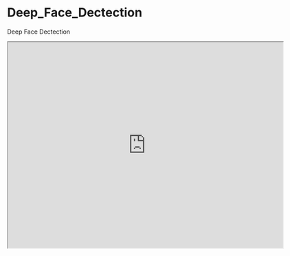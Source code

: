 # Deep_Face_Dectection
Deep Face Dectection

<iframe src="https://drive.google.com/file/d/17QnwDPH2Q9mttZrmsHEZXTzC7aiOi5pp/view?usp=sharing/preview" width="640" height="480"></iframe>
